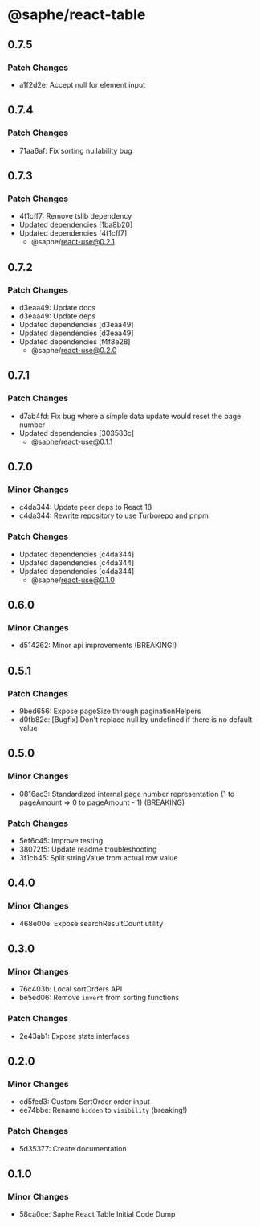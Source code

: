 # @saphe/react-table

## 0.7.5

### Patch Changes

- a1f2d2e: Accept null for element input

## 0.7.4

### Patch Changes

- 71aa6af: Fix sorting nullability bug

## 0.7.3

### Patch Changes

- 4f1cff7: Remove tslib dependency
- Updated dependencies [1ba8b20]
- Updated dependencies [4f1cff7]
  - @saphe/react-use@0.2.1

## 0.7.2

### Patch Changes

- d3eaa49: Update docs
- d3eaa49: Update deps
- Updated dependencies [d3eaa49]
- Updated dependencies [d3eaa49]
- Updated dependencies [f4f8e28]
  - @saphe/react-use@0.2.0

## 0.7.1

### Patch Changes

- d7ab4fd: Fix bug where a simple data update would reset the page number
- Updated dependencies [303583c]
  - @saphe/react-use@0.1.1

## 0.7.0

### Minor Changes

- c4da344: Update peer deps to React 18
- c4da344: Rewrite repository to use Turborepo and pnpm

### Patch Changes

- Updated dependencies [c4da344]
- Updated dependencies [c4da344]
- Updated dependencies [c4da344]
  - @saphe/react-use@0.1.0

## 0.6.0

### Minor Changes

- d514262: Minor api improvements (BREAKING!)

## 0.5.1

### Patch Changes

- 9bed656: Expose pageSize through paginationHelpers
- d0fb82c: [Bugfix] Don't replace null by undefined if there is no default value

## 0.5.0

### Minor Changes

- 0816ac3: Standardized internal page number representation (1 to pageAmount => 0 to pageAmount - 1) (BREAKING)

### Patch Changes

- 5ef6c45: Improve testing
- 38072f5: Update readme troubleshooting
- 3f1cb45: Split stringValue from actual row value

## 0.4.0

### Minor Changes

- 468e00e: Expose searchResultCount utility

## 0.3.0

### Minor Changes

- 76c403b: Local sortOrders API
- be5ed06: Remove `invert` from sorting functions

### Patch Changes

- 2e43ab1: Expose state interfaces

## 0.2.0

### Minor Changes

- ed5fed3: Custom SortOrder order input
- ee74bbe: Rename `hidden` to `visibility` (breaking!)

### Patch Changes

- 5d35377: Create documentation

## 0.1.0

### Minor Changes

- 58ca0ce: Saphe React Table Initial Code Dump
